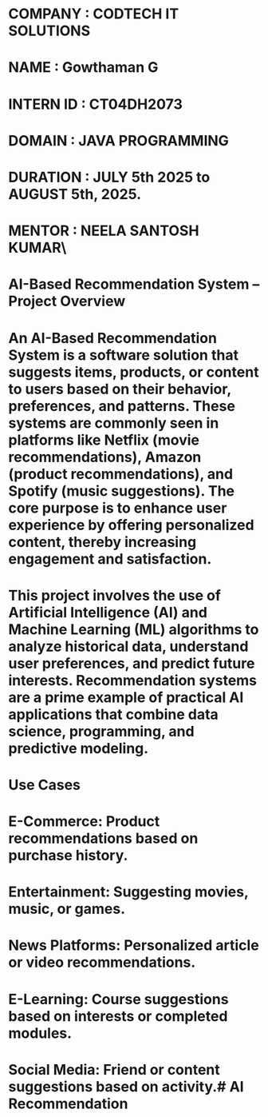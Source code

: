 # COMPANY : CODTECH IT SOLUTIONS

# NAME : Gowthaman G

# INTERN ID : CT04DH2073

# DOMAIN : JAVA PROGRAMMING

# DURATION : JULY 5th 2025 to AUGUST 5th, 2025.

# MENTOR : NEELA SANTOSH KUMAR\

# AI-Based Recommendation System – Project Overview

# An AI-Based Recommendation System is a software solution that suggests items, products, or content to users based on their behavior, preferences, and patterns. These systems are commonly seen in platforms like Netflix (movie recommendations), Amazon (product recommendations), and Spotify (music suggestions). The core purpose is to enhance user experience by offering personalized content, thereby increasing engagement and satisfaction.

# This project involves the use of Artificial Intelligence (AI) and Machine Learning (ML) algorithms to analyze historical data, understand user preferences, and predict future interests. Recommendation systems are a prime example of practical AI applications that combine data science, programming, and predictive modeling.


# Use Cases

# E-Commerce: Product recommendations based on purchase history.
# Entertainment: Suggesting movies, music, or games.
# News Platforms: Personalized article or video recommendations.
# E-Learning: Course suggestions based on interests or completed modules.
# Social Media: Friend or content suggestions based on activity.# AI Recommendation

